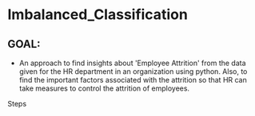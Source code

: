 # Imbalanced_Classification

## GOAL:
- An approach to find insights about 'Employee Attrition' from the data given for the HR department in an organization using python. Also, to find the important factors associated with the attrition so that HR can take measures to control the attrition of employees.

Steps 
